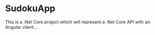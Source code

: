 # SudokuApp

This is a .Net Core project which will represent a .Net Core API with an Angular client...